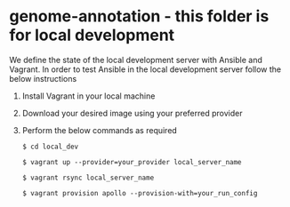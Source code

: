# genome-annotation - this folder is for local development
We define the state of the local development server with Ansible
and Vagrant. In order to test Ansible in the local development 
server follow the below instructions

1. Install Vagrant in your local machine
2. Download your desired image using your preferred provider
3. Perform the below commands as required
    
    ```
    $ cd local_dev
    
    $ vagrant up --provider=your_provider local_server_name
    
    $ vagrant rsync local_server_name
    
    $ vagrant provision apollo --provision-with=your_run_config
    ```
 